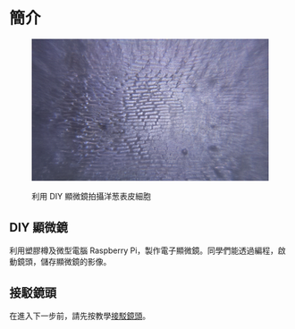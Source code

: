 # 簡介

<figure><img src="../.gitbook/assets/diy-microscope.jpg" alt=""><figcaption><p>利用 DIY 顯微鏡拍攝洋葱表皮細胞</p></figcaption></figure>

## DIY 顯微鏡

利用塑膠樽及微型電腦 Raspberry Pi，製作電子顯微鏡。同學們能透過編程，啟動鏡頭，儲存顯微鏡的影像。

## 接駁鏡頭

在進入下一步前，請先按教學[接駁鏡頭](../picamera/connect\_to\_camera.md)。
